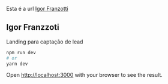 Esta é a url [Igor Franzotti](https://igorfranzotti.com.br/)

## Igor Franzzoti

Landing para captação de lead

```bash
npm run dev
# or
yarn dev
```

Open [http://localhost:3000](http://localhost:3000) with your browser to see the result.
